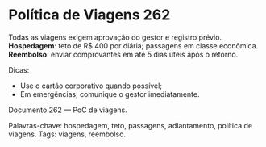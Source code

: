 # Política de Viagens 262

Todas as viagens exigem aprovação do gestor e registro prévio. 
**Hospedagem**: teto de R$ 400 por diária; passagens em classe econômica.
**Reembolso**: enviar comprovantes em até 5 dias úteis após o retorno.

Dicas:
- Use o cartão corporativo quando possível;
- Em emergências, comunique o gestor imediatamente.

Documento 262 — PoC de viagens.

Palavras-chave: hospedagem, teto, passagens, adiantamento, política de viagens.
Tags: viagens, reembolso.
